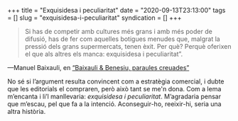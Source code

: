 +++
title = "Exquisidesa i peculiaritat"
date = "2020-09-13T23:13:00"
tags = []
slug = "exquisidesa-i-peculiaritat"
syndication = []
+++

> Si has de competir amb cultures més grans i amb més poder de difusió, has de fer com aquelles botigues menudes que, malgrat la pressió dels grans supermercats, tenen èxit. Per què? Perquè oferixen el que als altres els manca: exquisidesa i peculiaritat”.

—Manuel Baixauli, en [“Baixauli &amp; Benesiu, paraules creuades”](https://valenciaplaza.com/baixauli-benesiu-paraules-creuades)

No sé si l’argument resulta convincent com a estratègia comercial, i dubte que les editorials el compraren, però això tant se me'n dona. Com a lema m’encanta i li’l manllevaria: *exquisidesa i peculiaritat*. M’agradaria pensar que m’escau, pel que fa a la intenció. Aconseguir-ho, reeixir-hi, seria una altra història.


